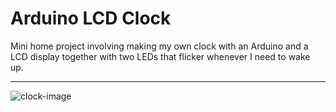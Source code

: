 # Arduino LCD Clock

Mini home project involving making my own clock with an Arduino and a LCD display together with two LEDs that flicker whenever I need to wake up.

---

![clock-image](https://github.com/user-attachments/assets/09b35d44-b06b-4db1-8b47-20a32b12aa4b)
